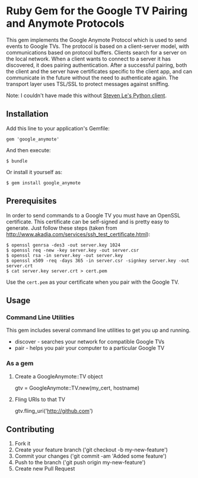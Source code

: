 # Ruby Gem for the Google TV Pairing and Anymote Protocols

This gem implements the Google Anymote Protocol which is used to send events to Google TVs.
The protocol is based on a client-server model, with communications based on protocol buffers. 
Clients search for a server on the local network. When a client wants to connect to a server 
it has discovered, it does pairing authentication. After a successful pairing, both the client 
and the server have certificates specific to the client app, and can communicate in the future 
without the need to authenticate again. The transport layer uses TSL/SSL to protect messages 
against sniffing.

Note: I couldn't have made this without [Steven Le's Python client](https://github.com/stevenle/googletv-anymote).

## Installation

Add this line to your application's Gemfile:

    gem 'google_anymote'

And then execute:

    $ bundle

Or install it yourself as:

    $ gem install google_anymote

## Prerequisites

In order to send commands to a Google TV you must have an OpenSSL certificate.  This certificate
can be self-signed and is pretty easy to generate.  Just follow these steps 
(taken from http://www.akadia.com/services/ssh_test_certificate.html):

    $ openssl genrsa -des3 -out server.key 1024
    $ openssl req -new -key server.key -out server.csr
    $ openssl rsa -in server.key -out server.key
    $ openssl x509 -req -days 365 -in server.csr -signkey server.key -out server.crt
    $ cat server.key server.crt > cert.pem

Use the `cert.pem` as your certificate when you pair with the Google TV.

## Usage

### Command Line Utilities

This gem includes several command line utilities to get you up and running.

* discover - searches your network for compatible Google TVs
* pair - helps you pair your computer to a particular Google TV

### As a gem

1. Create a GoogleAnymote::TV object
    
     gtv = GoogleAnymote::TV.new(my_cert, hostname)

2. Fling URIs to that TV 

    gtv.fling_uri('http://github.com')

## Contributing

1. Fork it
2. Create your feature branch ('git checkout -b my-new-feature')
3. Commit your changes ('git commit -am 'Added some feature')
4. Push to the branch ('git push origin my-new-feature')
5. Create new Pull Request
